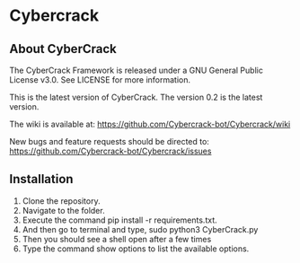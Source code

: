 # Cybercrack
About CyberCrack
--

The CyberCrack Framework is released under a GNU General Public License v3.0. See LICENSE for more information.

This is the latest version of CyberCrack. The version 0.2 is the latest version.

The wiki is available at: https://github.com/Cybercrack-bot/Cybercrack/wiki

New bugs and feature requests should be directed to: https://github.com/Cybercrack-bot/Cybercrack/issues

Installation
--

1. Clone the repository.
2. Navigate to the folder.
3. Execute the command pip install -r requirements.txt.
4. And then go to terminal and type, sudo python3 CyberCrack.py
5. Then you should see a shell open after a few times 
6. Type the command show options to list the available options.
